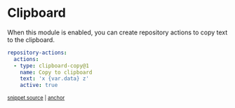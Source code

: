 # Clipboard

When this module is enabled, you can create repository actions to copy text to the clipboard.

<!-- snippet: ClipboardYaml -->
<a id='snippet-clipboardyaml'></a>
```yaml
repository-actions:
  actions:
  - type: clipboard-copy@1
    name: Copy to clipboard
    text: 'x {var.data} z'
    active: true
```
<sup><a href='/tests/RepoM.Plugin.Clipboard.Tests/ActionProvider/TestFiles/ActionClipboardCopyV1DeserializerTest.Deserialize.testfile.yaml#L1-L8' title='Snippet source file'>snippet source</a> | <a href='#snippet-clipboardyaml' title='Start of snippet'>anchor</a></sup>
<!-- endSnippet -->

